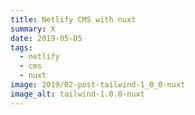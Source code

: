 ```yaml
---
title: Netlify CMS with nuxt
summary: X
date: 2019-05-05
tags:
  - netlify
  - cms
  - nuxt
image: 2019/02-post-tailwind-1_0_0-nuxt
image_alt: tailwind-1.0.0-nuxt
---
```


